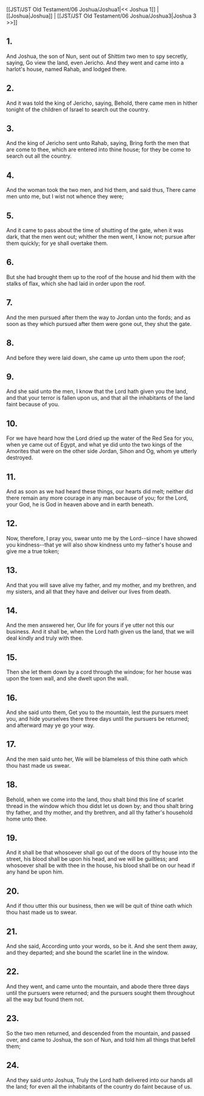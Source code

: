 [[JST/JST Old Testament/06 Joshua/Joshua1|<< Joshua 1]] | [[Joshua|Joshua]] | [[JST/JST Old Testament/06 Joshua/Joshua3|Joshua 3 >>]]
## 1.
And Joshua, the son of Nun, sent out of Shittim two men to spy secretly, saying, Go view the land, even Jericho. And they went and came into a harlot\'s house, named Rahab, and lodged there.
## 2.
And it was told the king of Jericho, saying, Behold, there came men in hither tonight of the children of Israel to search out the country.
## 3.
And the king of Jericho sent unto Rahab, saying, Bring forth the men that are come to thee, which are entered into thine house; for they be come to search out all the country.
## 4.
And the woman took the two men, and hid them, and said thus, There came men unto me, but I wist not whence they were;
## 5.
And it came to pass about the time of shutting of the gate, when it was dark, that the men went out; whither the men went, I know not; pursue after them quickly; for ye shall overtake them.
## 6.
But she had brought them up to the roof of the house and hid them with the stalks of flax, which she had laid in order upon the roof.
## 7.
And the men pursued after them the way to Jordan unto the fords; and as soon as they which pursued after them were gone out, they shut the gate.
## 8.
And before they were laid down, she came up unto them upon the roof;
## 9.
And she said unto the men, I know that the Lord hath given you the land, and that your terror is fallen upon us, and that all the inhabitants of the land faint because of you.
## 10.
For we have heard how the Lord dried up the water of the Red Sea for you, when ye came out of Egypt, and what ye did unto the two kings of the Amorites that were on the other side Jordan, Sihon and Og, whom ye utterly destroyed.
## 11.
And as soon as we had heard these things, our hearts did melt; neither did there remain any more courage in any man because of you; for the Lord, your God, he is God in heaven above and in earth beneath.
## 12.
Now, therefore, I pray you, swear unto me by the Lord\--since I have showed you kindness\--that ye will also show kindness unto my father\'s house and give me a true token;
## 13.
And that you will save alive my father, and my mother, and my brethren, and my sisters, and all that they have and deliver our lives from death.
## 14.
And the men answered her, Our life for yours if ye utter not this our business. And it shall be, when the Lord hath given us the land, that we will deal kindly and truly with thee.
## 15.
Then she let them down by a cord through the window; for her house was upon the town wall, and she dwelt upon the wall.
## 16.
And she said unto them, Get you to the mountain, lest the pursuers meet you, and hide yourselves there three days until the pursuers be returned; and afterward may ye go your way.
## 17.
And the men said unto her, We will be blameless of this thine oath which thou hast made us swear.
## 18.
Behold, when we come into the land, thou shalt bind this line of scarlet thread in the window which thou didst let us down by; and thou shalt bring thy father, and thy mother, and thy brethren, and all thy father\'s household home unto thee.
## 19.
And it shall be that whosoever shall go out of the doors of thy house into the street, his blood shall be upon his head, and we will be guiltless; and whosoever shall be with thee in the house, his blood shall be on our head if any hand be upon him.
## 20.
And if thou utter this our business, then we will be quit of thine oath which thou hast made us to swear.
## 21.
And she said, According unto your words, so be it. And she sent them away, and they departed; and she bound the scarlet line in the window.
## 22.
And they went, and came unto the mountain, and abode there three days until the pursuers were returned; and the pursuers sought them throughout all the way but found them not.
## 23.
So the two men returned, and descended from the mountain, and passed over, and came to Joshua, the son of Nun, and told him all things that befell them;
## 24.
And they said unto Joshua, Truly the Lord hath delivered into our hands all the land; for even all the inhabitants of the country do faint because of us.


